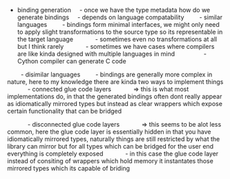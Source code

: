 - binding generation
    - once we have the type metadata how do we generate bindings
    - depends on language compatability
        - similar languages
        - bindings form minimal interfaces, we might only need to apply slight transformations to the source type so its representable in the target language
            - sometimes even no transformations at all but I think rarely
            - sometimes we have cases where compilers are like kinda designed with multiple languages in mind
                - Cython compiler can generate C code

        - disimilar languages
        -  bindings are generally more complex in nature, here to my knowledge there are kinda two ways to implement things
            - connected glue code layers
            => this is what most implementations do, in that the generated bindings often dont really appear as idiomatically mirrored types but instead as clear wrappers which expose certain functionality that can be bridged

            - disconnected glue code layers
            => this seems to be alot less common, here the glue code layer is essentially hidden in that you have idiomatically mirrored types, naturally things are still restricted by what the library can mirror but for all types which can be bridged for the user end everything is completely exposed
            - in this case the glue code layer instead of consiting of wrappers which hold memory it instantates those mirrored types which its capable of briding